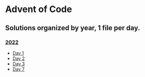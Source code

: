 # Advent of Code

## Solutions organized by year, 1 file per day.

### [2022](https://github.com/TiagoRG/AdventOfCode/tree/main/AdventOfCode/Year2022)
* [Day 1](https://github.com/TiagoRG/AdventOfCode/tree/main/AdventOfCode/Year2022/Day1.cs)
* [Day 2](https://github.com/TiagoRG/AdventOfCode/tree/main/AdventOfCode/Year2022/Day2.cs)
* [Day 3](https://github.com/TiagoRG/AdventOfCode/tree/main/AdventOfCode/Year2022/Day3.cs)
* [Day 7](https://github.com/TiagoRG/AdventOfCode/tree/main/AdventOfCode/Year2022/Day7.cs)